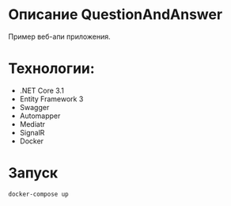 # Описание QuestionAndAnswer
Пример веб-апи приложения.
# Технологии:
- .NET Core 3.1
- Entity Framework 3
- Swagger
- Automapper
- Mediatr
- SignalR
- Docker
# Запуск
```
docker-compose up
```
